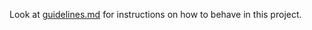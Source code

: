 Look at [guidelines.md](../.junie/guidelines.md) for instructions on how to behave in this project.
